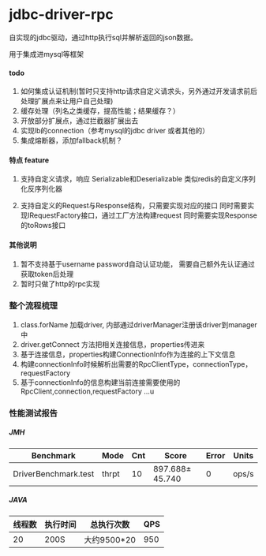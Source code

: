 # jdbc-driver-rpc

自实现的jdbc驱动，通过http执行sql并解析返回的json数据。

用于集成进mysql等框架

#### todo
1. 如何集成认证机制(暂时只支持http请求自定义请求头，另外通过开发请求前后处理扩展点来让用户自己处理)
2. 缓存处理（列名之类缓存，提高性能；结果缓存？）
3. 开放部分扩展点，通过拦截器扩展出去
4. 实现lb的connection（参考mysql的jdbc driver 或者其他的）
5. 集成熔断器，添加fallback机制？

#### 特点 feature
1. 支持自定义请求，响应 Serializable和Deserializable 
类似redis的自定义序列化反序列化器

2. 支持自定义的Request与Response结构，只需要实现对应的接口
同时需要实现IRequestFactory接口，通过工厂方法构建request
同时需要实现Response的toRows接口


#### 其他说明
1. 暂不支持基于username password自动认证功能， 需要自己额外先认证通过获取token后处理
2. 暂时只做了http的rpc实现

### 整个流程梳理

1. class.forName 加载driver, 内部通过driverManager注册该driver到manager中
2. driver.getConnect 方法把相关连接信息，properties传进来
3. 基于连接信息，properties构建ConnectionInfo作为连接的上下文信息
4. 构建connectionInfo时候解析出需要的RpcClientType，connectionType，requestFactory
5. 基于connectionInfo的信息构建当前连接需要使用的RpcClient,connection,requestFactory
...u

### 性能测试报告
##### JMH
|  Benchmark    |   Mode   |    Cnt  | Score | Error | Units |
| ---- | ---- | ---- |---- |---- |---- |
|  DriverBenchmark.test    |   thrpt   |  10    |   897.688± 45.740    | 0     |  ops/s     |

                             
##### JAVA
|  线程数 |  执行时间  | 总执行次数  |   QPS| 
| ---- | ---- | ---- |---- |
| 20   |    200S   |  大约9500*20   | 950 |